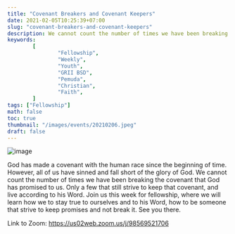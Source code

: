 ```yaml
---
title: "Covenant Breakers and Covenant Keepers"
date: 2021-02-05T10:25:39+07:00
slug: "covenant-breakers-and-covenant-keepers"
description: We cannot count the number of times we have been breaking the covenant that God has promised to us. Only a few that still strive to keep that covenant, and live according to his Word.
keywords:
        [
                "Fellowship",
                "Weekly",
                "Youth",
                "GRII BSD",
                "Pemuda",
                "Christian",
                "Faith",
        ]
tags: ["Fellowship"]
math: false
toc: true
thumbnail: "/images/events/20210206.jpeg"
draft: false
---
```


![image](/images/events/20210206.jpeg)

God has made a covenant with the human race since the beginning of time. However, all of us have sinned and fall short of the glory of God. We cannot count the number of times we have been breaking the covenant that God has promised to us. Only a few that still strive to keep that covenant, and live according to his Word. Join us this week for fellowship, where we will learn how we to stay true to ourselves and to his Word, how to be someone that strive to keep promises and not break it. See you there.

Link to Zoom: https://us02web.zoom.us/j/98569521706
